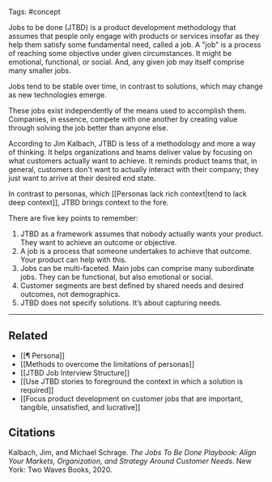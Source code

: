 Tags: #concept 

Jobs to be done (JTBD) is a product development methodology that assumes that people only engage with products or services insofar as they help them satisfy some fundamental need, called a job. A "job" is a process of reaching some objective under given circumstances. It might be emotional, functional, or social. And, any given job may itself comprise many smaller jobs. 

Jobs tend to be stable over time, in contrast to solutions, which may change as new technologies emerge. 

These jobs exist independently of the means used to accomplish them. Companies, in essence, compete with one another by creating value through solving the job better than anyone else. 

According to Jim Kalbach, JTBD is less of a methodology and more a way of thinking. It helps organizations and teams deliver value by focusing on what customers actually want to achieve. It reminds product teams that, in general, customers don't want to actually interact with their company; they just want to arrive at their desired end state. 

In contrast to personas, which [[Personas lack rich context|tend to lack deep context]], JTBD brings context to the fore. 

There are five key points to remember: 

1) JTBD as a framework assumes that nobody actually wants your product. They want to achieve an outcome or objective. 
2) A job is a process that someone undertakes to achieve that outcome. Your product can help with this.
3) Jobs can be multi-faceted. Main jobs can comprise many subordinate jobs. They can be functional, but also emotional or social. 
4) Customer segments are best defined by shared needs and desired outcomes, not demographics. 
5) JTBD does not specify solutions. It’s about capturing needs. 

---
## Related
- [[¶ Persona]]
- [[Methods to overcome the limitations of personas]]
- [[JTBD Job Interview Structure]]
- [[Use JTBD stories to foreground the context in which a solution is required]]
- [[Focus product development on customer jobs that are important, tangible, unsatisfied, and lucrative]]

## Citations
Kalbach, Jim, and Michael Schrage. *The Jobs To Be Done Playbook: Align Your Markets, Organization, and Strategy Around Customer Needs*. New York: Two Waves Books, 2020.
